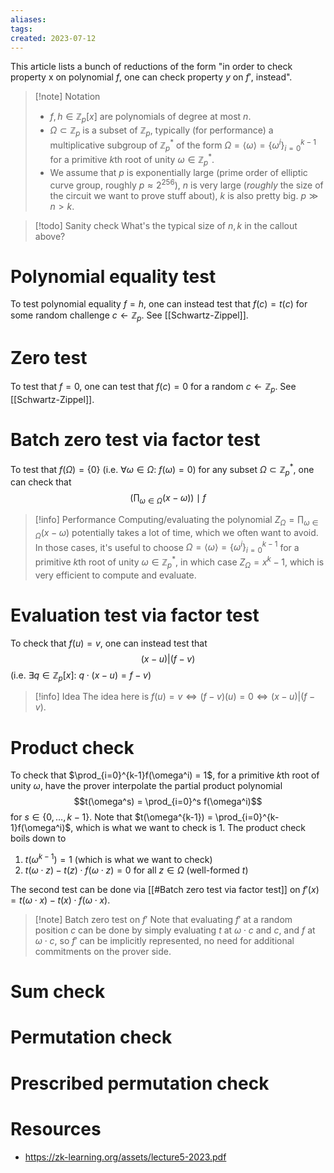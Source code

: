 ```yaml
---
aliases: 
tags: 
created: 2023-07-12
---
```


This article lists a bunch of reductions of the form "in order to check property x on polynomial $f$, one can check property $y$ on $f'$, instead".

> [!note] Notation
> - $f,h \in \mathbb{Z}_p[x]$ are polynomials of degree at most $n$.
> - $\Omega\subset \mathbb{Z}_p$ is a subset of $\mathbb{Z}_p$, typically (for performance) a multiplicative subgroup of $\mathbb{Z}_p^*$ of the form $\Omega = \langle \omega \rangle = \{\omega^i\}_{i=0}^{k-1}$ for a primitive $k$th root of unity $\omega\in\mathbb{Z}_p^*$.
> - We assume that $p$ is exponentially large (prime order of elliptic curve group, roughly $p\approx 2^{256}$), $n$ is very large (*roughly* the size of the circuit we want to prove stuff about), $k$ is also pretty big. $p \gg n > k$.

> [!todo] Sanity check
> What's the typical size of $n,k$ in the callout above?

# Polynomial equality test
To test polynomial equality $f = h$, one can instead test that $f(c) = t(c)$ for some random challenge $c\leftarrow\mathbb{Z}_p$.
See [[Schwartz-Zippel]].

# Zero test
To test that $f=0$, one can test that $f(c) = 0$ for a random $c\leftarrow \mathbb{Z}_p$. 
See [[Schwartz-Zippel]].

# Batch zero test via factor test
To test that $f(\Omega) = \{0\}$ (i.e. $\forall \omega\in \Omega:\ f(\omega) = 0$) for any subset $\Omega \subset \mathbb{Z}_p^*$, one can check that $$\left(\prod_{\omega\in\Omega}(x-\omega)\right) \mid f$$
> [!info] Performance
> Computing/evaluating the polynomial $Z_\Omega = \prod_{\omega\in\Omega}(x-\omega)$ potentially takes a lot of time, which we often want to avoid.
> In those cases, it's useful to choose $\Omega = \langle \omega \rangle = \{\omega^i\}_{i=0}^{k-1}$ for a primitive $k$th root of unity $\omega\in\mathbb{Z}_p^*$, in which case $Z_\Omega = x^k-1$, which is very efficient to compute and evaluate. 

# Evaluation test via factor test
To check that $f(u) = v$, one can instead test that $$(x-u)|(f-v)$$
(i.e. $\exists q\in\mathbb{Z}_p[x]:\ q\cdot (x-u) = f-v$)

> [!info] Idea
> The idea here is $f(u) = v \Leftrightarrow (f-v)(u) = 0 \Leftrightarrow (x-u) | (f-v)$.

# Product check
To check that $\prod_{i=0}^{k-1}f(\omega^i) = 1$, for a primitive $k$th root of unity $\omega$, have the prover interpolate the partial product polynomial $$t(\omega^s) = \prod_{i=0}^s f(\omega^i)$$ for $s\in\{0,\dots,k-1\}$. Note that $t(\omega^{k-1}) = \prod_{i=0}^{k-1}f(\omega^i)$, which is what we want to check is $1$.
The product check boils down to 
1. $t(\omega^{k-1}) = 1$ (which is what we want to check)
2. $t(\omega\cdot z)-t(z)\cdot f(\omega\cdot z) = 0$ for all $z\in\Omega$ (well-formed $t$)

The second test can be done via [[#Batch zero test via factor test]] on $f'(x) = t(\omega\cdot x)-t(x)\cdot f(\omega\cdot x)$.

> [!note] Batch zero test on $f'$
> Note that evaluating $f'$ at a random position $c$ can be done by simply evaluating $t$ at $\omega\cdot c$ and $c$, and $f$ at $\omega\cdot c$, so $f'$ can be implicitly represented, no need for additional commitments on the prover side.

# Sum check

# Permutation check

# Prescribed permutation check


# Resources
- https://zk-learning.org/assets/lecture5-2023.pdf
